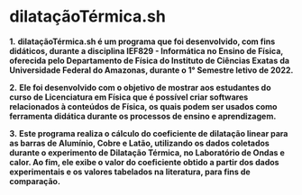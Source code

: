 # dilataçãoTérmica.sh

**1.** **dilataçãoTérmica.sh é um programa que foi desenvolvido, com fins didáticos, durante a disciplina IEF829 - Informática no Ensino de Física, oferecida pelo Departamento de Física do Instituto de Ciências Exatas da Universidade Federal do Amazonas, durante o 1° Semestre letivo de 2022.** 
   
**2.** **Ele foi desenvolvido com o objetivo de mostrar aos estudantes do curso de Licenciatura em Física que é possível criar softwares relacionados à conteúdos de Física, os quais podem ser usados como ferramenta didática durante os processos de ensino e aprendizagem.**

**3.** **Este programa realiza o cálculo do coeficiente de dilatação linear para as barras de Alumínio, Cobre e Latão, utilizando os dados coletados durante o experimento de Dilatação Térmica, no Laboratório de Ondas e calor. Ao fim, ele exibe o valor do coeficiente obtido a partir dos dados experimentais e os valores tabelados na literatura, para fins de comparação.** 
